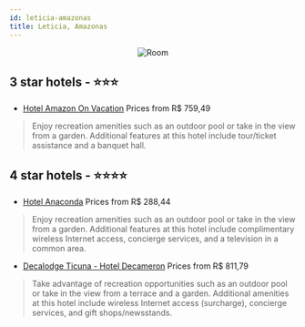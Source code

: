 ```yaml
---
id: leticia-amazonas
title: Leticia, Amazonas
---
```


<center><img src="https://i.travelapi.com/hotels/7000000/6080000/6075500/6075429/f9bb1ad2_z.jpg" alt="Room" /></center>


##  3 star hotels - ⭐️⭐️⭐️

-    [Hotel Amazon On Vacation](https://us.hurb.com/hotels/leticia/hotel-amazon-on-vacation-JNP-JP834209?cmp=18055) Prices from R$ 759,49
   > Enjoy recreation amenities such as an outdoor pool or take in the view from a garden. Additional features at this hotel include tour/ticket assistance and a banquet hall.

##  4 star hotels - ⭐️⭐️⭐️⭐️

-    [Hotel Anaconda](https://us.hurb.com/hotels/leticia/hotel-anaconda-JNP-JP270569?cmp=18055) Prices from R$ 288,44
   > Enjoy recreation amenities such as an outdoor pool or take in the view from a garden. Additional features at this hotel include complimentary wireless Internet access, concierge services, and a television in a common area.
-    [Decalodge Ticuna - Hotel Decameron](https://us.hurb.com/hotels/leticia/decalodge-ticuna-hotel-decameron-JNP-JP374700?cmp=18055) Prices from R$ 811,79
   > Take advantage of recreation opportunities such as an outdoor pool or take in the view from a terrace and a garden. Additional amenities at this hotel include wireless Internet access (surcharge), concierge services, and gift shops/newsstands.
